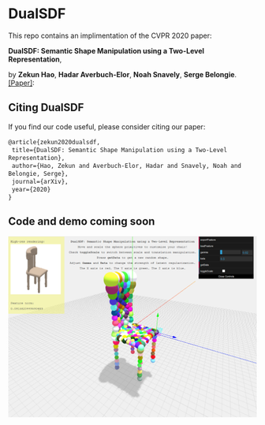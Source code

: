 # DualSDF

This repo contains an implimentation of the CVPR 2020 paper:

**DualSDF: Semantic Shape Manipulation using a Two-Level Representation**,

by **Zekun Hao**, **Hadar Averbuch-Elor**, **Noah Snavely**, **Serge Belongie**. 
[[Paper]](https://arxiv.org/pdf/2004.02869.pdf):

## Citing DualSDF

If you find our code useful, please consider citing our paper:

```
@article{zekun2020dualsdf,
 title={DualSDF: Semantic Shape Manipulation using a Two-Level Representation},
 author={Hao, Zekun and Averbuch-Elor, Hadar and Snavely, Noah and Belongie, Serge},
 journal={arXiv},
 year={2020}
}
```


## Code and demo coming soon
<p float="left">
    <img src="dualsdf_demo_snap.png"/>
</p>
